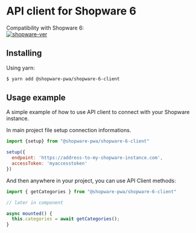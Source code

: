 # API client for Shopware 6

Compatibility with Shopware 6:  
[![shopware-ver](https://img.shields.io/badge/version-6.1.0-orange)](https://github.com/shopware/platform/releases/tag/v6.1.0)

## Installing

Using yarn:

```bash
$ yarn add @shopware-pwa/shopware-6-client
```


## Usage example

A simple example of how to use API client to connect with your Shopware instance.

In main project file setup connection informations.
```js
import {setup} from "@shopware-pwa/shopware-6-client"

setup({
  endpoint: 'https://address-to-my-shopware-instance.com',
  accessToken: 'myaccesstoken'
})
```

And then anywhere in your project, you can use API Client methods:

```js
import { getCategories } from "@shopware-pwa/shopware-6-client"

// later in component

async mounted() {
  this.categories = await getCategories();
}
```